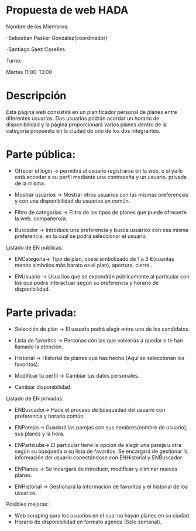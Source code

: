 # Propuesta de web HADA
		
Nombre de los Miembros:

-Sebastian Pasker González(coordinador)

-Santiago Sáez Caselles

Turno:

Martes 11:00-13:00

# Descripción


Esta página web consistirá en un planificador personal de planes entre diferentes usuarios. Dos usuarios podrán acordar un horario de disponibilidad y la página proporcionará varios planes dentro de la categoria propuesta en la ciudad de uno de los dos integrantes.

# Parte pública:

- Ofrecer el login -> permitirá al usuario registrarse en la web, o si ya lo está acceder a su perfil mediante una contraseña y un usuario.
privada de la misma.

- Mostrar usuarios -> Mostrar otros usuarios con las mismas preferencias y con una disponibilidad de usuarios en común.

- Filtro de categorías -> Filtro de los tipos de planes que puede ofrecerte la web.
compañero/a.

- Buscador -> Introduce una preferencia y busca usuarios con esa misma preferencia, en la cual se podrá seleccionar el usuario.

Listado de EN públicas:

- ENCategoría-> Tipo de plan, coste simbolizado de 1 a 3 €(cuantas menos símbolos más barato
es el plan), apertura, cierre...

- ENUsuario -> Usuarios que se expondrán públicamente al particular con los que podrá
interactuar según su preferencia y horario de disponibilidad.

# Parte privada:

- Selección de plan -> El usuario podrá elegir entre uno de los candidatos.

- Lista de favoritos -> Personas con las que volverías a quedar o te han llamado la atención.

- Historial -> Historial de planes que has hecho (Aquí se seleccionan los favoritos).

- Modificar tu perfil -> Cambiar tus datos personales.

- Cambiar disponibilidad.

Listado de EN privadas:

- ENBuscador-> Hace el proceso de búsquedad del usuario con preferencia y horario común. 

- ENParejas-> Guadará las parejas con sus nombres(nombre de usuario), sus planes y la hora.

- ENParticular-> El particular tiene la opción de elegir una pareja u otra según su búsqueda o su
lista de favoritos. Se encargará de gestionar la información del usuario conectándose con ENHistorial y ENBuscador.

- ENPlanes -> Se incargará de introducir, modificar y eliminar nuevos planes.

- ENHistorial -> Gestionará la información de favoritos y el historial de los usuarios.

Posibles mejoras:
- Web scraping para los usuarios en el cual no hayan planes en su ciudad.
- Horario de disponibilidad en formato agenda (Solo semanal).
